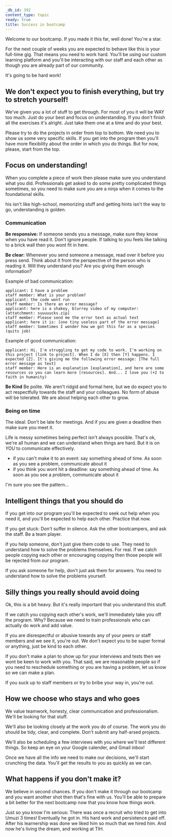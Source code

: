 ```yaml
---
_db_id: 392
content_type: topic
ready: true
title: Success in bootcamp
---
```


Welcome to our bootcamp. If you made it this far, well done! You're a star.

For the next couple of weeks you are expected to behave like this is your full-time gig. That means you need to work hard. You'll be using our custom learning platform and you'll be interacting with our staff and each other as though you are already part of our community.

It's going to be hard work!

## We don't expect you to finish everything, but try to stretch yourself!

We've given you a lot of stuff to get through. For most of you it will be WAY too much. Just do your best and focus on understanding. If you don't finish all the exercises it's alright. Just take them one at a time and do your best.

Please try to do the projects in order from top to bottom. We need you to show us some very specific skills. If you get into the program then you'll have more flexibility about the order in which you  do things. But for now, please, start from the top.

## Focus on understanding!

When you complete a piece of work then please make sure you understand what you did. Professionals get asked to do some pretty complicated things sometimes, so you need to make sure you are a ninja when it comes to the foundational skills.

his isn't like high-school, memorizing stuff and getting hints isn't the way to go, understanding is golden.

### Communication

**Be responsive:** If someone sends you a message, make sure they know when you have read it. Don't ignore people. If talking to you feels like talking to a brick wall then you wont fit in here.

**Be clear:** Whenever you send someone a message, read over it before you press send. Think about it from the perspective of the person who is reading it. Will they understand you? Are you giving them enough information?

Example of bad communication:

```
applicant: I have a problem
staff member: What is your problem?
applicant: the code wont run
staff member: Is there an error message?
applicant: here is a shakey, blurrey video of my computer: [attatchment: suuuuucks.zip]
staff member: Please send me the error text as actual text
applicant: here it is: [one tiny useless part of the error message]
staff member: Sometimes I wonder how we got this far as a species (quits job)
```

Example of good communication:

```
applicant: Hi. I'm struggling to get my code to work. I'm working on this project [link to project]. When I do [X] then [Y] happens. I expected [Z]. It's giving me the following error message: [The full error message as text]
staff member: Here is an explanation [explanation], and here are some resources so you can learn more [resources]. And... I love you (+2 to faith in humanity)
```

**Be Kind** Be polite. We aren't ridgid and formal here, but we do expect you to act respectfully towards the staff and your colleagues. No form of abuse will be tolerated. We are about helping each other to grow.

### Being on time

The ideal: Don't be late for meetings. And if you are given a deadline then make sure you meet it.

Life is messy sometimes being perfect isn't always possible. That's ok, we're all human and we can understand when thngs are hard. But it is on _YOU_ to communicate effectively.

- if you can't make it to an event: say something ahead of time. As soon as you see a problem, communicate about it
- if you think you wont hit a deadline: say something ahead of time. As soon as you see a problem, communicate about it

I'm sure you see the pattern...

## Intelligent things that you should do

If you get into our program you'll be expected to seek out help when you need it, and you'll be expected to help each other. Practice that now.

If you get stuck: Don't suffer in silence. Ask the other bootcampers, and ask the staff. Be a team player.

If you help someone, don't just give them code to use. They need to understand how to solve the problems themselves. For real. If we catch people copying each other or encouraging copying then those people will be rejected from our program. 

If you ask someone for help, don't just ask them for answers. You need to understand how to solve the problems yourself. 

## Silly things you really should avoid doing

Ok, this is a bit heavy. But it's really important that you understand this stuff.

If we catch you copying each other's work, we'll immediately take you off the program. Why? Because we need to train professionals who can actually do work and add value.

If you are disrespectful or abusive towards any of your peers or staff members and we see it, you're out. We don't expect you to be super formal or anything, just be kind to each other.

If you don't make a plan to show up for your interviews and tests then we wont be keen to work with you. That said, we are reasonable people so if you need to reschedule something or you are having a problem, let us know so we can make a plan.

If you suck up to staff members or try to bribe your way in, you're out.
## How we choose who stays and who goes

We value teamwork, honesty, clear communication and professionalism. We'll be looking for that stuff.

We'll also be looking closely at the work you do of course. The work you do should be tidy, clear, and complete. Don't submit any half-arsed projects. 

We'll also be scheduling a few interviews with you where we'll test different things. So keep an eye on your Google calender, and Gmail inbox!

Once we have all the info we need to make our decisions, we'll start crunching the data. You'll get the results to you as quickly as we can.

## What happens if you don't make it?

We believe in second chances. If you don't make it through our bootcamp and you want another shot then that's fine with us. You'll be able to prepare a bit better for the next bootcamp now that you know how things work.

Just so you know I'm serious: There was once a recruit who tried to get into Umuzi 3 times! Eventually he got in. His hard work and persistence paid off. After his learnership was done we liked him so much that we hired him. And now he's living the dream, and working at TIH.
